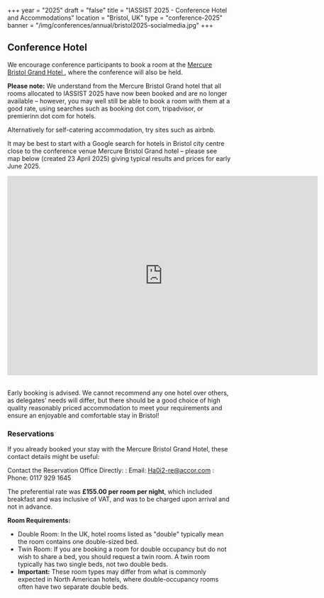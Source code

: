 +++
year = "2025"
draft = "false"
title = "IASSIST 2025 - Conference Hotel and Accommodations"
location = "Bristol, UK"
type = "conference-2025"
banner = "/img/conferences/annual/bristol2025-socialmedia.jpg"
+++
## Conference Hotel

We encourage conference participants to book a room at the [Mercure Bristol Grand Hotel <span class="fas fa-external-link-alt"></span>](https://all.accor.com/hotel/A0I2/index.en.shtml), where the conference will also be held.

**Please note:** We understand from the Mercure Bristol Grand hotel that all rooms allocated to IASSIST 2025 have now been booked and are no longer available – however, you may well still be able to book a room with them at a good rate, using searches such as booking dot com, tripadvisor, or premierinn dot com for hotels. 

Alternatively for self-catering accommodation, try sites such as airbnb.

It may be best to start with a Google search for hotels in Bristol city centre close to the conference venue Mercure Bristol Grand hotel – please see map below (created 23 April 2025) giving typical results and prices for early June 2025.

<iframe src="https://www.google.com/maps/embed?pb=!1m12!1m8!1m3!1d4972.290855731867!2d-2.5950268!3d51.4554863!3m2!1i1024!2i768!4f13.1!2m1!1shotels%20in%20bristol!5e0!3m2!1sen!2sfi!4v1745442599159!5m2!1sen!2sfi" width="700" height="450" style="border:0;" allowfullscreen="" loading="lazy" referrerpolicy="no-referrer-when-downgrade"></iframe><br /><br />

Early booking is advised. We cannot recommend any one hotel over others, as delegates' needs will differ, but there should be a good choice of high quality reasonably priced accommodation to meet your requirements and ensure an enjoyable and comfortable stay in Bristol!

### Reservations

If you already booked your stay with the Mercure Bristol Grand Hotel, these contact details might be useful:

Contact the Reservation Office Directly:
: Email: Ha0i2-re@accor.com
: Phone: 0117 929 1645 

The preferential rate was **£155.00 per room per night**, which included breakfast and was inclusive of VAT, and was to be charged upon arrival and not in advance.

**Room Requirements:**

- Double Room: In the UK, hotel rooms listed as "double" typically mean the room contains one double-sized bed.
- Twin Room: If you are booking a room for double occupancy but do not wish to share a bed, you should request a twin room. A twin room typically has two single beds, not two double beds.
- **Important:** These room types may differ from what is commonly expected in North American hotels, where double-occupancy rooms often have two separate double beds.

<!--
### Other accommodations

#### Student residences & budget conscious accommodations

-->
